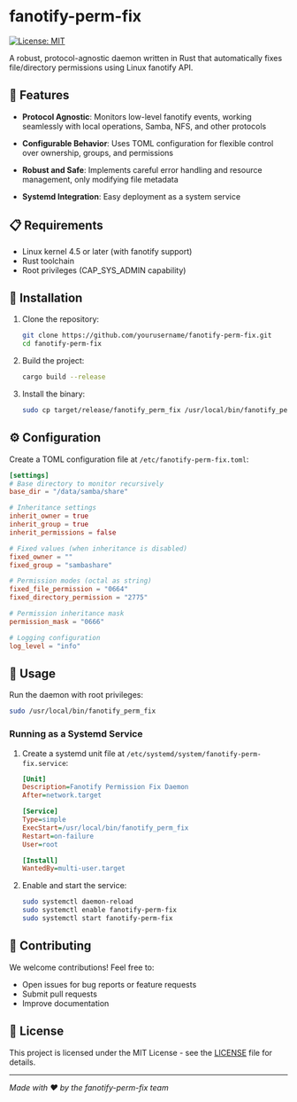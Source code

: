 # fanotify-perm-fix

[![License: MIT](https://img.shields.io/badge/License-MIT-yellow.svg)](https://opensource.org/licenses/MIT)

A robust, protocol-agnostic daemon written in Rust that automatically fixes file/directory permissions using Linux fanotify API.

## 🚀 Features

- **Protocol Agnostic**: Monitors low-level fanotify events, working seamlessly with local operations, Samba, NFS, and other protocols

- **Configurable Behavior**: Uses TOML configuration for flexible control over ownership, groups, and permissions

- **Robust and Safe**: Implements careful error handling and resource management, only modifying file metadata

- **Systemd Integration**: Easy deployment as a system service

## 📋 Requirements

- Linux kernel 4.5 or later (with fanotify support)
- Rust toolchain
- Root privileges (CAP_SYS_ADMIN capability)

## 🔧 Installation

1. Clone the repository:
   ```bash
   git clone https://github.com/yourusername/fanotify-perm-fix.git
   cd fanotify-perm-fix
   ```

2. Build the project:
   ```bash
   cargo build --release
   ```

3. Install the binary:
   ```bash
   sudo cp target/release/fanotify_perm_fix /usr/local/bin/fanotify_perm_fix
   ```

## ⚙️ Configuration

Create a TOML configuration file at `/etc/fanotify-perm-fix.toml`:

```toml
[settings]
# Base directory to monitor recursively
base_dir = "/data/samba/share"

# Inheritance settings
inherit_owner = true
inherit_group = true
inherit_permissions = false

# Fixed values (when inheritance is disabled)
fixed_owner = ""
fixed_group = "sambashare"

# Permission modes (octal as string)
fixed_file_permission = "0664"
fixed_directory_permission = "2775"

# Permission inheritance mask
permission_mask = "0666"

# Logging configuration
log_level = "info"
```

## 🚦 Usage

Run the daemon with root privileges:

```bash
sudo /usr/local/bin/fanotify_perm_fix
```

### Running as a Systemd Service

1. Create a systemd unit file at `/etc/systemd/system/fanotify-perm-fix.service`:

   ```ini
   [Unit]
   Description=Fanotify Permission Fix Daemon
   After=network.target

   [Service]
   Type=simple
   ExecStart=/usr/local/bin/fanotify_perm_fix
   Restart=on-failure
   User=root

   [Install]
   WantedBy=multi-user.target
   ```

2. Enable and start the service:
   ```bash
   sudo systemctl daemon-reload
   sudo systemctl enable fanotify-perm-fix
   sudo systemctl start fanotify-perm-fix
   ```

## 👥 Contributing

We welcome contributions! Feel free to:
- Open issues for bug reports or feature requests
- Submit pull requests
- Improve documentation

## 📄 License

This project is licensed under the MIT License - see the [LICENSE](LICENSE) file for details.

---
*Made with ❤️ by the fanotify-perm-fix team*
